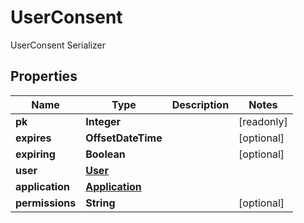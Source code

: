 

# UserConsent

UserConsent Serializer

## Properties

| Name | Type | Description | Notes |
|------------ | ------------- | ------------- | -------------|
|**pk** | **Integer** |  |  [readonly] |
|**expires** | **OffsetDateTime** |  |  [optional] |
|**expiring** | **Boolean** |  |  [optional] |
|**user** | [**User**](User.md) |  |  |
|**application** | [**Application**](Application.md) |  |  |
|**permissions** | **String** |  |  [optional] |



